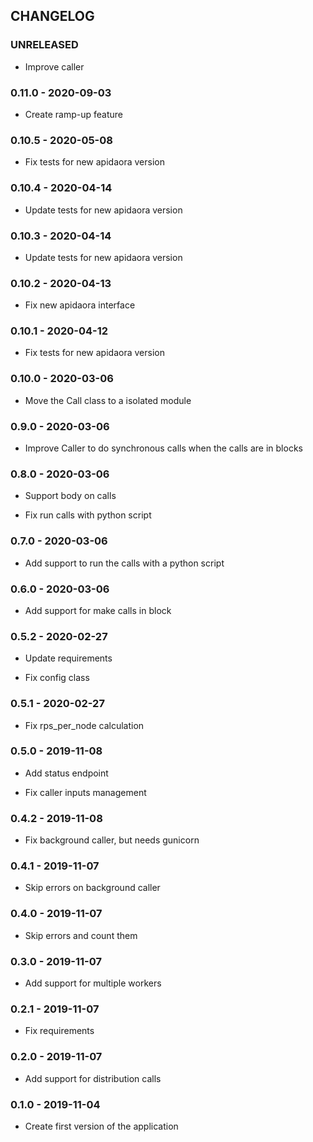 ## CHANGELOG

### UNRELEASED

 - Improve caller

### 0.11.0 - 2020-09-03

 - Create ramp-up feature

### 0.10.5 - 2020-05-08

 - Fix tests for new apidaora version

### 0.10.4 - 2020-04-14

 - Update tests for new apidaora version

### 0.10.3 - 2020-04-14

 - Update tests for new apidaora version

### 0.10.2 - 2020-04-13

 - Fix new apidaora interface

### 0.10.1 - 2020-04-12

 - Fix tests for new apidaora version

### 0.10.0 - 2020-03-06

 - Move the Call class to a isolated module

### 0.9.0 - 2020-03-06

 - Improve Caller to do synchronous calls when the calls are in blocks

### 0.8.0 - 2020-03-06

 - Support body on calls

 - Fix run calls with python script

### 0.7.0 - 2020-03-06

 - Add support to run the calls with a python script

### 0.6.0 - 2020-03-06

 - Add support for make calls in block

### 0.5.2 - 2020-02-27

 - Update requirements

 - Fix config class

### 0.5.1 - 2020-02-27

 - Fix rps_per_node calculation

### 0.5.0 - 2019-11-08

 - Add status endpoint

 - Fix caller inputs management

### 0.4.2 - 2019-11-08

 - Fix background caller, but needs gunicorn

### 0.4.1 - 2019-11-07

 - Skip errors on background caller

### 0.4.0 - 2019-11-07

 - Skip errors and count them

### 0.3.0 - 2019-11-07

 - Add support for multiple workers

### 0.2.1 - 2019-11-07

 - Fix requirements

### 0.2.0 - 2019-11-07

 - Add support for distribution calls

### 0.1.0 - 2019-11-04

 - Create first version of the application
